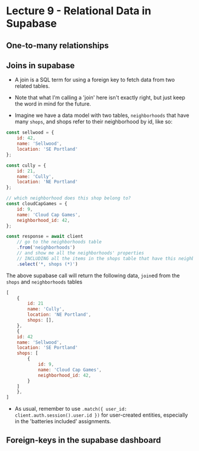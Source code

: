 # Lecture 9 - Relational Data in Supabase

## One-to-many relationships


## Joins in supabase

- A join is a SQL term for using a foreign key to fetch data from two related tables. 
- Note that what I'm calling a 'join' here isn't exactly right, but just keep the word in mind for the future.

- Imagine we have a data model with two tables, `neighborhoods` that have many `shops`, and shops refer to their neighborhood by id, like so:

```js
const sellwood = {
    id: 42,
    name: 'Sellwood',
    location: 'SE Portland'
};

const cully = {
    id: 21,
    name: 'Cully',
    location: 'NE Portland'
};

// which neighborhood does this shop belong to?
const cloudCapGames = {
    id: 9,
    name: 'Cloud Cap Games',
    neighborhood_id: 42,
};

```

```js
const response = await client
    // go to the neighborhoods table
    .from('neighborhoods')
    // and show me all the neighborhoods' properties
    // INCLUDING all the items in the shops table that have this neighborhood as their neighborhood_id
    .select('*, shops (*)')
```

The above supabase call will return the following data, `join`ed from the `shops` and `neighborhoods` tables

```js
[
    {
        id: 21
        name: 'Cully',
        location: 'NE Portland',
        shops: [],
    },
    {
    id: 42
    name: 'Sellwood',
    location: 'SE Portland'
    shops: [
        {
            id: 9,
            name: 'Cloud Cap Games',
            neighborhood_id: 42,
        }
    ]
    },
]
```

- As usual, remember to use `.match({ user_id: client.auth.session().user.id })` for user-created entities, especially in the 'batteries included' assignments.

## Foreign-keys in the supabase dashboard